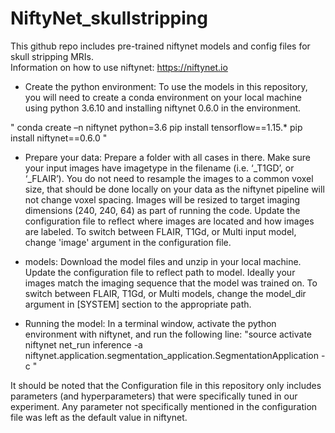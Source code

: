 # NiftyNet_skullstripping

This github repo includes pre-trained niftynet models and config files for skull stripping MRIs.  
Information on how to use niftynet: https://niftynet.io

- Create the python environment: To use the models in this repository, you will need to create a conda environment on your local machine using python 3.6.10 and installing niftynet 0.6.0 in the environment.

"
conda create –n niftynet python=3.6
pip install tensorflow==1.15.*
pip install niftynet==0.6.0 
"

- Prepare your data: Prepare a folder with all cases in there. Make sure your input images have imagetype in the filename (i.e. ‘_T1GD’, or ‘_FLAIR’). You do not need to resample the images to a common voxel size, that should be done locally on your data as the niftynet pipeline will not change voxel spacing. Images will be resized to target imaging dimensions (240, 240, 64) as part of running the code. Update the configuration file to reflect where images are located and how images are labeled. To switch between FLAIR, T1Gd, or Multi input model, change 'image' argument in the configuration file.

- models: Download the model files and unzip in your local machine. Update the configuration file to reflect path to model. Ideally your images match the imaging sequence that the model was trained on. To switch between FLAIR, T1Gd, or Multi models, change the model_dir argument in [SYSTEM] section to the appropriate path.

- Running the model: In a terminal window, activate the python environment with niftynet, and run the following line:
 "source activate niftynet
 net_run inference -a niftynet.application.segmentation_application.SegmentationApplication -c <configfilepath>"

 
It should be noted that the Configuration file in this repository only includes parameters (and hyperparameters) that were specifically tuned in our experiment. Any parameter not specifically mentioned in the configuration file was left as the default value in niftynet. 



